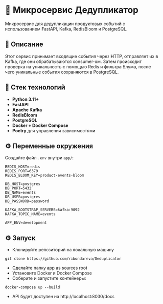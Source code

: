 # 🧹 Микросервис Дедупликатор

Микросервис для дедупликации продуктовых событий с использованием FastAPI, Kafka, RedisBloom и PostgreSQL.

## 📌 Описание

Этот сервис принимает входящие события через HTTP, отправляет их в Kafka, где они обрабатываются consumer-ом. Затем происходит проверка на уникальность с помощью Redis и фильтра Блума, после чего уникальные события сохраняются в PostgreSQL.

## 🚀 Стек технологий

- **Python 3.11+**
- **FastAPI**
- **Apache Kafka**
- **RedisBloom**
- **PostgreSQL**
- **Docker + Docker Compose**
- **Poetry** для управления зависимостями


## ⚙️ Переменные окружения

Создайте файл `.env` внутри `app/`:

```env
REDIS_HOST=redis
REDIS_PORT=6379
REDIS_BLOOM_KEY=product-events-bloom

DB_HOST=postgres
DB_PORT=5432
DB_NAME=events
DB_USER=postgres
DB_PASSWORD=password

KAFKA_BOOTSTRAP_SERVERS=kafka:9092
KAFKA_TOPIC_NAME=events

APP_ENV=development
```

## ⚙️ Запуск
- Клонируйте репозиторий на локальную машину
```
git clone https://github.com/ribondareva/Deduplicator
```
- Сделайте папку app as sources root
- Установите Docker и Docker Compose
- Соберите и запустите контейнеры:
```
docker-compose up --build
```
- API будет доступен на http://localhost:8000/docs
